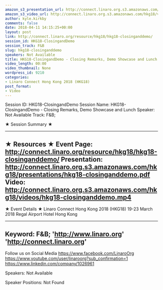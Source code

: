```yaml
---
amazon_s3_presentation_url: http://connect.linaro.org.s3.amazonaws.com/hkg18/presentations/hkg18-closinganddemo.pdf
amazon_s3_video_url: http://connect.linaro.org.s3.amazonaws.com/hkg18/videos/hkg18-closinganddemo.mp4
author: kyle.kirkby
comments: false
date: 2018-04-11 14:15:25+00:00
layout: post
link: http://connect.linaro.org/resource/hkg18/hkg18-closinganddemo/
session_id: HKG18-ClosingandDemo
session_track: F&B
slug: hkg18-closinganddemo
speakers: Not Available
title: HKG18-ClosingandDemo - Closing Remarks, Demo Showcase and Lunch
video_length: 00:00
video_thumbnail: None
wordpress_id: 9210
categories:
- Linaro Connect Hong Kong 2018 (HKG18)
post_format:
- Video
---
```


Session ID: HKG18-ClosingandDemo
Session Name: HKG18-ClosingandDemo - Closing Remarks, Demo Showcase and Lunch
Speaker: Not Available
Track: F&B;


★ Session Summary ★

---------------------------------------------------
★ Resources ★
Event Page: http://connect.linaro.org/resource/hkg18/hkg18-closinganddemo/
Presentation: http://connect.linaro.org.s3.amazonaws.com/hkg18/presentations/hkg18-closinganddemo.pdf
Video: http://connect.linaro.org.s3.amazonaws.com/hkg18/videos/hkg18-closinganddemo.mp4
 ---------------------------------------------------
★ Event Details ★
Linaro Connect Hong Kong 2018 (HKG18)
19-23 March 2018 
Regal Airport Hotel Hong Kong

---------------------------------------------------
Keyword: F&B;
'http://www.linaro.org'
'http://connect.linaro.org'
---------------------------------------------------
Follow us on Social Media
https://www.facebook.com/LinaroOrg
https://www.youtube.com/user/linaroorg?sub_confirmation=1
https://www.linkedin.com/company/1026961

Speakers: Not Available

Speaker Positions: Not Found


